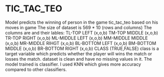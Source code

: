 # TIC_TAC_TEO
Model predicts the winning of person in the game tic_tac_teo based on his moves in game
The size of dataset is 569 * 10 (rows and columns)
The columns are and their lables:
TL-TOP LEFT      (x,o,b)
TM-TOP MIDDLE    (x,o,b)
TR-TOP RIGHT     (x,o,b)
ML-MIDDLE LEFT   (x,o,b)
MM-MIDDLE MIDDLE (x,o,b)
MR-MIDDLE RIHGT  (x,o,b)
BL-BOTTOM LEFT   (x,o,b)
BM-BOTTOM MIDDLE (x,o,b)
BR-BOTTOM RIGHT  (x,o,b)
CLASS            (TRUE,FALSE)
class is a target variable which predicts whether the player will wins the match or losses the match.
dataset is clean and have no missing values in it.
The model trained is classifier.
I used KNN which gives more accuracy compared to other classifiers.
